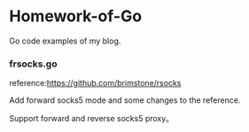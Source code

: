 # Homework-of-Go
Go code examples of my blog.

### frsocks.go

reference:https://github.com/brimstone/rsocks

Add forward socks5 mode and some changes to the reference.

Support forward and reverse socks5 proxy。
